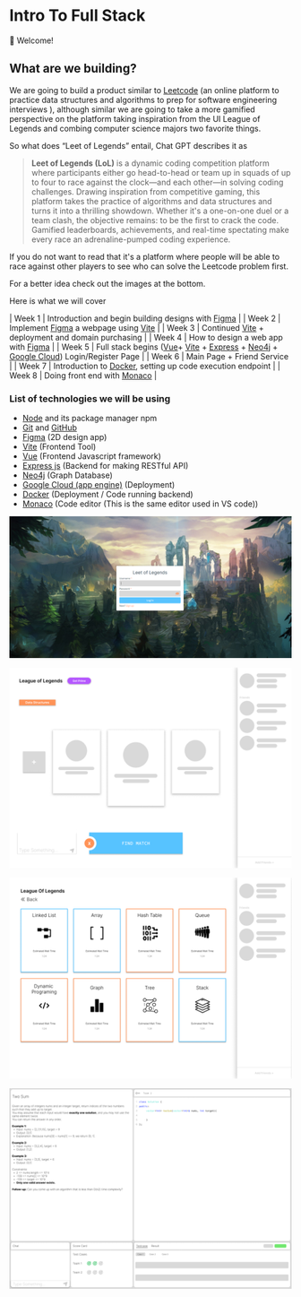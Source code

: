 # Intro To Full Stack

👋 Welcome!

## What are we building?

We are going to build a product similar to [Leetcode](https://leetcode.com/) (an online platform to practice data structures and algorithms to prep for software engineering interviews ), although similar we are going to take a more gamified perspective on the platform taking inspiration from the UI League of Legends and combing computer science majors two favorite things. 

So what does “Leet of Legends” entail, Chat GPT describes it as 

> **Leet of Legends (LoL)** is a dynamic coding competition platform where participants either go head-to-head or team up in squads of up to four to race against the clock—and each other—in solving coding challenges. Drawing inspiration from competitive gaming, this platform takes the practice of algorithms and data structures and turns it into a thrilling showdown. Whether it's a one-on-one duel or a team clash, the objective remains: to be the first to crack the code. Gamified leaderboards, achievements, and real-time spectating make every race an adrenaline-pumped coding experience.
> 

If you do not want to read that it's a platform where people will be able to race against other players to see who can solve the Leetcode problem first.

For a better idea check out the images at the bottom.

Here is what we will cover

| Week 1  | Introduction and begin building designs with [Figma](https://www.figma.com/) |
| Week 2 | Implement [Figma](https://www.figma.com/) a webpage using [Vite](https://vitejs.dev/) |
| Week 3 | Continued [Vite](https://vitejs.dev/) +  deployment and domain purchasing |
| Week 4 | How to design a web app with [Figma](https://www.figma.com/) |
| Week 5 | Full stack begins ([Vue](https://vuejs.org/)+ [Vite](https://vitejs.dev/) + [Express](https://expressjs.com/) + [Neo4j](https://neo4j.com/blog/why-graph-databases-are-the-future/?utm_source=google&utm_medium=paidsearch&utm_campaign=fy23-Q2_AMER_GDB-Ungated_paidsearch_Architect_beginnerswhygraphtechnologyfuture&utm_content=Ad-1&gclid=CjwKCAjwgsqoBhBNEiwAwe5w04IhU7Buf2kZG0PqWtw_mA-TmFEIpOPwLxhdrDJ13L1ld2LkvF581BoCmWEQAvD_BwE) + [Google Cloud](https://cloud.google.com/?hl=en)) Login/Register Page |
| Week 6 | Main Page + Friend Service |
| Week 7 | Introduction to [Docker](https://www.docker.com/), setting up code execution endpoint |
| Week 8 | Doing front end with [Monaco](https://microsoft.github.io/monaco-editor/) |

### List of technologies we will be using

- [Node](https://nodejs.org/en) and its package manager npm
- [Git](https://git-scm.com/) and [GitHub](https://github.com/)
- [Figma](https://www.figma.com/) (2D design app)
- [Vite](https://vitejs.dev/) (Frontend Tool)
- [Vue](https://vuejs.org/)  (Frontend Javascript framework)
- [Express js](https://expressjs.com/) (Backend for making RESTful API)
- [Neo4j](https://neo4j.com/blog/why-graph-databases-are-the-future/?utm_source=google&utm_medium=paidsearch&utm_campaign=fy23-Q2_AMER_GDB-Ungated_paidsearch_Architect_beginnerswhygraphtechnologyfuture&utm_content=Ad-1&gclid=CjwKCAjwgsqoBhBNEiwAwe5w04IhU7Buf2kZG0PqWtw_mA-TmFEIpOPwLxhdrDJ13L1ld2LkvF581BoCmWEQAvD_BwE) (Graph Database)
- [Google Cloud (app engine)](https://cloud.google.com/?hl=en) (Deployment)
- [Docker](https://www.docker.com/) (Deployment / Code running backend)
- [Monaco](https://microsoft.github.io/monaco-editor/) (Code editor (This is the same editor used in VS code))

![Untitled](Intro%20To%20Full%20Stack%20491c9c744bbb4d52839d86f062f3e072/Untitled.png)

![Untitled](Intro%20To%20Full%20Stack%20491c9c744bbb4d52839d86f062f3e072/Untitled%201.png)

![Untitled](Intro%20To%20Full%20Stack%20491c9c744bbb4d52839d86f062f3e072/Untitled%202.png)

![Untitled](Intro%20To%20Full%20Stack%20491c9c744bbb4d52839d86f062f3e072/Untitled%203.png)